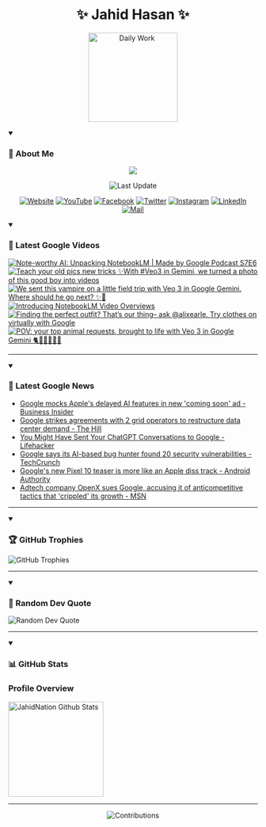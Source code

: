 <h1 align="center">✨ Jahid Hasan ✨</h1>
<p align="center">
  <img alt="Daily Work" height="180px" src="https://i.imgur.com/uhZdH9C.gif" />
</p>
<details open>
 <summary><h3>🌟 About Me</h3></summary>
<p align="center">
  <img src="https://readme-typing-svg.demolab.com/?lines=Even+if+I+fail,;I+have+to+finish,;What+I+started.;&font=Fira%20Code&center=true&width=500&height=50&color=00FF7F&vCenter=true&pause=1000&size=24" />
</p>

<p align="center">
  <img alt="Last Update" title="Last Update" src="https://img.shields.io/github/last-commit/jahidnation/jahidnation?logo=github&label=LAST+UPDATE&color=blueviolet&style=flat-square"/>
</p>

<p align="center">
  <a href="https://jahid.eu.org">
    <img alt="Website" title="Website" src="https://img.shields.io/badge/Website-000000?logo=Google-Chrome&logoColor=white&style=for-the-badge"/></a>
  <a href="https://youtube.com/@jahidnation">
    <img alt="YouTube" title="YouTube Channel" src="https://img.shields.io/badge/YouTube-FF0000?logo=YouTube&logoColor=white&style=for-the-badge"/></a>
  <a href="https://facebook.com/jahidnation">
    <img alt="Facebook" title="Facebook Page" src="https://img.shields.io/badge/Facebook-4267B2?logo=Facebook&logoColor=white&style=for-the-badge"/></a>
  <a href="https://twitter.com/jahidnation">
    <img alt="Twitter" title="Twitter Profile" src="https://img.shields.io/badge/X-000000?logo=x&logoColor=white&style=for-the-badge"/></a>
  <a href="https://instagram.com/jahidnation">
    <img alt="Instagram" title="Instagram Profile" src="https://img.shields.io/badge/Instagram-E4405F?logo=Instagram&logoColor=white&style=for-the-badge"/></a>
  <a href="https://linkedin.com/in/jahidnation">
    <img alt="LinkedIn" title="LinkedIn Profile" src="https://img.shields.io/badge/LinkedIn-0A66C2?logo=LinkedIn&logoColor=white&style=for-the-badge"/></a>
  <a href="https://mail.google.com/?hl=en&tf=cm&fs=1&to=mail@jahid.eu.org">
    <img alt="Mail" title="Mail Me" src="https://img.shields.io/badge/Email-D14836?logo=Gmail&logoColor=white&style=for-the-badge"/></a>
</p>

</details>

<details open>
 <summary><h3>🎥 Latest Google Videos</h3></summary>

<!-- BEGIN VID -->
<a href="https://www.youtube.com/watch?v=_isRJlUZU3g">
  <picture>
    <source media="(prefers-color-scheme: dark)" srcset="https://ytcards.demolab.com/?id=_isRJlUZU3g&title=Note-worthy+AI%3A+Unpacking+NotebookLM+%7C+Made+by+Google+Podcast+S7E6&lang=en&timestamp=1753990712&background_color=%230d1117&title_color=%23ffffff&stats_color=%23dedede&max_title_lines=1&width=250&border_radius=5&duration=1688">
    <img src="https://ytcards.demolab.com/?id=_isRJlUZU3g&title=Note-worthy+AI%3A+Unpacking+NotebookLM+%7C+Made+by+Google+Podcast+S7E6&lang=en&timestamp=1753990712&background_color=%23ffffff&title_color=%2324292f&stats_color=%2357606a&max_title_lines=1&width=250&border_radius=5&duration=1688" alt="Note-worthy AI: Unpacking NotebookLM | Made by Google Podcast S7E6" title="Note-worthy AI: Unpacking NotebookLM | Made by Google Podcast S7E6">
  </picture>
</a>
<a href="https://www.youtube.com/shorts/-zaSyo7ZYFc">
  <picture>
    <source media="(prefers-color-scheme: dark)" srcset="https://ytcards.demolab.com/?id=-zaSyo7ZYFc&title=Teach+your+old+pics+new+tricks+%E2%9C%A8With+%23Veo3+in+Gemini%2C+we+turned+a+photo+of+this+good+boy+into+videos&lang=en&timestamp=1753898585&background_color=%230d1117&title_color=%23ffffff&stats_color=%23dedede&max_title_lines=1&width=250&border_radius=5&duration=40">
    <img src="https://ytcards.demolab.com/?id=-zaSyo7ZYFc&title=Teach+your+old+pics+new+tricks+%E2%9C%A8With+%23Veo3+in+Gemini%2C+we+turned+a+photo+of+this+good+boy+into+videos&lang=en&timestamp=1753898585&background_color=%23ffffff&title_color=%2324292f&stats_color=%2357606a&max_title_lines=1&width=250&border_radius=5&duration=40" alt="Teach your old pics new tricks ✨With #Veo3 in Gemini, we turned a photo of this good boy into videos" title="Teach your old pics new tricks ✨With #Veo3 in Gemini, we turned a photo of this good boy into videos">
  </picture>
</a>
<a href="https://www.youtube.com/shorts/ginZ07cydX8">
  <picture>
    <source media="(prefers-color-scheme: dark)" srcset="https://ytcards.demolab.com/?id=ginZ07cydX8&title=We+sent+this+vampire+on+a+little+field+trip+with+Veo+3+in+Google+Gemini.+Where+should+he+go+next%3F+%E2%9C%A8%F0%9F%A7%9B&lang=en&timestamp=1753810098&background_color=%230d1117&title_color=%23ffffff&stats_color=%23dedede&max_title_lines=1&width=250&border_radius=5&duration=31">
    <img src="https://ytcards.demolab.com/?id=ginZ07cydX8&title=We+sent+this+vampire+on+a+little+field+trip+with+Veo+3+in+Google+Gemini.+Where+should+he+go+next%3F+%E2%9C%A8%F0%9F%A7%9B&lang=en&timestamp=1753810098&background_color=%23ffffff&title_color=%2324292f&stats_color=%2357606a&max_title_lines=1&width=250&border_radius=5&duration=31" alt="We sent this vampire on a little field trip with Veo 3 in Google Gemini. Where should he go next? ✨🧛" title="We sent this vampire on a little field trip with Veo 3 in Google Gemini. Where should he go next? ✨🧛">
  </picture>
</a>
<a href="https://www.youtube.com/watch?v=KA_pExdDSUo">
  <picture>
    <source media="(prefers-color-scheme: dark)" srcset="https://ytcards.demolab.com/?id=KA_pExdDSUo&title=Introducing+NotebookLM+Video+Overviews&lang=en&timestamp=1753806590&background_color=%230d1117&title_color=%23ffffff&stats_color=%23dedede&max_title_lines=1&width=250&border_radius=5&duration=38">
    <img src="https://ytcards.demolab.com/?id=KA_pExdDSUo&title=Introducing+NotebookLM+Video+Overviews&lang=en&timestamp=1753806590&background_color=%23ffffff&title_color=%2324292f&stats_color=%2357606a&max_title_lines=1&width=250&border_radius=5&duration=38" alt="Introducing NotebookLM Video Overviews" title="Introducing NotebookLM Video Overviews">
  </picture>
</a>
<a href="https://www.youtube.com/shorts/7WMaGQUU0aQ">
  <picture>
    <source media="(prefers-color-scheme: dark)" srcset="https://ytcards.demolab.com/?id=7WMaGQUU0aQ&title=Finding+the+perfect+outfit%3F+That%E2%80%99s+our+thing%E2%80%93+ask+%40alixearle.+Try+clothes+on+virtually+with+Google&lang=en&timestamp=1753741592&background_color=%230d1117&title_color=%23ffffff&stats_color=%23dedede&max_title_lines=1&width=250&border_radius=5&duration=58">
    <img src="https://ytcards.demolab.com/?id=7WMaGQUU0aQ&title=Finding+the+perfect+outfit%3F+That%E2%80%99s+our+thing%E2%80%93+ask+%40alixearle.+Try+clothes+on+virtually+with+Google&lang=en&timestamp=1753741592&background_color=%23ffffff&title_color=%2324292f&stats_color=%2357606a&max_title_lines=1&width=250&border_radius=5&duration=58" alt="Finding the perfect outfit? That’s our thing– ask @alixearle. Try clothes on virtually with Google" title="Finding the perfect outfit? That’s our thing– ask @alixearle. Try clothes on virtually with Google">
  </picture>
</a>
<a href="https://www.youtube.com/shorts/6ZHPQk9J3z8">
  <picture>
    <source media="(prefers-color-scheme: dark)" srcset="https://ytcards.demolab.com/?id=6ZHPQk9J3z8&title=POV%3A+your+top+animal+requests%2C+brought+to+life+with+Veo+3+in+Google+Gemini+%F0%9F%90%88%F0%9F%90%98%F0%9F%90%B8%F0%9F%A6%96%F0%9F%90%92%F0%9F%A6%81&lang=en&timestamp=1753731503&background_color=%230d1117&title_color=%23ffffff&stats_color=%23dedede&max_title_lines=1&width=250&border_radius=5&duration=53">
    <img src="https://ytcards.demolab.com/?id=6ZHPQk9J3z8&title=POV%3A+your+top+animal+requests%2C+brought+to+life+with+Veo+3+in+Google+Gemini+%F0%9F%90%88%F0%9F%90%98%F0%9F%90%B8%F0%9F%A6%96%F0%9F%90%92%F0%9F%A6%81&lang=en&timestamp=1753731503&background_color=%23ffffff&title_color=%2324292f&stats_color=%2357606a&max_title_lines=1&width=250&border_radius=5&duration=53" alt="POV: your top animal requests, brought to life with Veo 3 in Google Gemini 🐈🐘🐸🦖🐒🦁" title="POV: your top animal requests, brought to life with Veo 3 in Google Gemini 🐈🐘🐸🦖🐒🦁">
  </picture>
</a>
<!-- END VID -->

---

</details>

<details open>
 <summary><h3>📝 Latest Google News</h3></summary>

<!-- BLOG-POST-LIST:START -->
- [Google mocks Apple&#39;s delayed AI features in new &#39;coming soon&#39; ad - Business Insider](https://news.google.com/rss/articles/CBMinAFBVV95cUxNS3lfN3JMd0ItbVVFWm9SZjBxOWE4Z1d1ZWYyMVMwYy1ONE90NWd1SE8ybDhvUHVTVzJiV1pwUkZSaXRqQ19PVklyYktxZXpMZE82RU9qUlRta05uellGS1l6M3hJcnZlU3FmX0M1TzgzeHNiZWgxUjV0eWpGejZyWG5OX21qWVYwX2paaGh2ZlZvZFRNUk1NU1NnblM?oc=5)
- [Google strikes agreements with 2 grid operators to restructure data center demand - The Hill](https://news.google.com/rss/articles/CBMifEFVX3lxTE1DclkzX3RsOHBlZU9yaFZRYzR1OTNQTjdCNUhqbU1DaWtmRkVnektaVkd0U0VRdGZrQ05YX2d6MmVianZOdlR0RnlDbnFHdzhMNVkzdlItUDZydnNEMTdraUQ1MlZjaGFqdzdtZ0tvQWFGdFk5emp2aUN5NmTSAYIBQVVfeXFMUExDSnlkXzhIN2NYX1FsSE5EQ2tvSmRJLWd5TGRMU2QzaVhHalRZSWR1cy1WRVNVdmJucTFCWW1hdGh1T0dlbGhtcjhkUVU5bWFuOW1MWjNBNDFOVDBDTkdvOV9qenhUQ2NPZEU3Q0FSUFZiSXpLdzdGSGpPVi03Q1J4Zw?oc=5)
- [You Might Have Sent Your ChatGPT Conversations to Google - Lifehacker](https://news.google.com/rss/articles/CBMijAFBVV95cUxQVDJLWjFUa2pfS05teDFSRXNxcm9LTFVqb3JNUk5pNGZBQUVJaDMwaWR3TkFaOHlJVTl1eExiNnNTc0Fael9SU3c0LWdqUl9KQUozbUlCa2VMcnd3NURQOEh1QXRkOGZ1emRubzMzV0FOeXFSR18yRVRlZHlFYml6SkRsdVRKYnIzam9jZw?oc=5)
- [Google says its AI-based bug hunter found 20 security vulnerabilities - TechCrunch](https://news.google.com/rss/articles/CBMipwFBVV95cUxNZFlJczRnYmxrREt1TnlxODVXVzRTZUo4NEFCeEhmclFzNmI4dGgtanp4MXBFdWN2WlFHR09nUFkwUG1hY1Y4OVJZRmVGNmtsNnhWY3Q4SVBIY0ZtS09qNlhmMFRubDQ0RnB0b19Db2x6X05ZUk5YaTZHY0dIcUZScFVLSkdmclN4RDRmZklYMU9xaWU5TjBwanJRR0pHZVJIeU5jSnJEcw?oc=5)
- [Google&#39;s new Pixel 10 teaser is more like an Apple diss track - Android Authority](https://news.google.com/rss/articles/CBMie0FVX3lxTFBINXZkSmw2bm1YZFRkTGlzWHNSRTBxaHBJT2o4UmxqYzNlNXBoRy0zNkMtcnVxTjR4VGQySWZ2bzVFdC1JWW1rbWtRT0pBN0x2TTRCa19XMzh3RTZZekRTT2xhbEx3b3o4SURxdEJJazgxSGVBUUFvLTh5OA?oc=5)
- [Adtech company OpenX sues Google, accusing it of anticompetitive tactics that &#39;crippled&#39; its growth - MSN](https://news.google.com/rss/articles/CBMi6wFBVV95cUxQR21fQ2F1SGc1N1N6azBZNzd4M3RrZkl1cG5uX0x2cVV4QVFMNVExZDA0QUxnQkQ4bnpkRUpmRHBNcGg2RHgwZUpHYU1waXhnc0RsUjl2a0JNV0IzWlNTOGFUN25GUEIxNlQ5bF9sVHZ2VDB0enU4NFY3WDk1aXFaNXkyZmd6YWwxQXZNNU1Udmh5cmtHbkNQS1ZkUjR5OGdVcWNCZ042Y3gwZTE0MlFLZmhHUHAtYU9KQWc2bllkNDNQTUpRQjdzeFNwRlA0MVYxQXNzVmN5UTN4NjhIQWVsQVdXZTVETlY0QXdj?oc=5)
<!-- BLOG-POST-LIST:END -->

---

</details>

<details open>
 <summary><h3>🏆 GitHub Trophies</h3></summary>

<img alt="GitHub Trophies" title="GitHub Trophies" src="https://github-profile-trophy.vercel.app/?username=jahidnation&column=8&theme=gruvbox&no-frame=true"/>

---

</details>

<details open>
 <summary><h3>💬 Random Dev Quote</h3></summary>

<img alt="Random Dev Quote" title="Random Dev Quote" src="https://quotes-github-readme.vercel.app/api?type=horizontal&theme=radical"/>

---

</details>

<details open> 
  <summary><h3>📊 GitHub Stats</h3></summary>

  <h3>Profile Overview</h3>
  <p>
  <img alt="JahidNation Github Stats" src="https://denvercoder1-github-readme-stats.vercel.app/api/?username=jahidnation&show_icons=true&include_all_commits=true&count_private=true&theme=react&hide_border=true&bg_color=1F222E&title_color=F85D7F&icon_color=F8D866" height="192px"/>
  </p>

---

<p align="center">
<img alt="Contributions" title="Contributions" src="https://github.com/jahidnation/jahidnation/blob/contributions/snake.svg"/>
</p>
